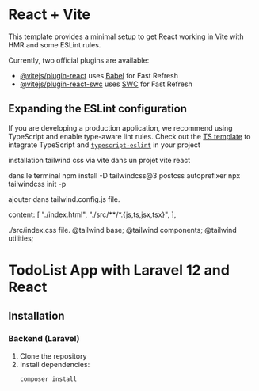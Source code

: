 # React + Vite

This template provides a minimal setup to get React working in Vite with HMR and some ESLint rules.

Currently, two official plugins are available:

- [@vitejs/plugin-react](https://github.com/vitejs/vite-plugin-react/blob/main/packages/plugin-react/README.md) uses [Babel](https://babeljs.io/) for Fast Refresh
- [@vitejs/plugin-react-swc](https://github.com/vitejs/vite-plugin-react-swc) uses [SWC](https://swc.rs/) for Fast Refresh

## Expanding the ESLint configuration

If you are developing a production application, we recommend using TypeScript and enable type-aware lint rules. Check out the [TS template](https://github.com/vitejs/vite/tree/main/packages/create-vite/template-react-ts) to integrate TypeScript and [`typescript-eslint`](https://typescript-eslint.io) in your project




installation tailwind css via vite dans un projet vite react

dans le terminal 
npm install -D tailwindcss@3 postcss autoprefixer
npx tailwindcss init -p


ajouter dans tailwind.config.js file.

content: [
    "./index.html",
    "./src/**/*.{js,ts,jsx,tsx}",
  ],

./src/index.css file.
  @tailwind base;
@tailwind components;
@tailwind utilities;


# TodoList App with Laravel 12 and React

## Installation

### Backend (Laravel)

1. Clone the repository
2. Install dependencies:
   ```bash
   composer install